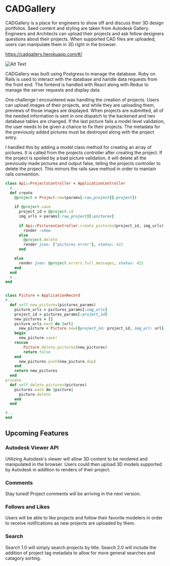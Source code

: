 # CADGallery



CADGallery is a place for engineers to show off and discuss their 3D design portfolios. Seed content and styling are taken from Autodesk Gallery. Engineers and Architects can upload their projects and ask fellow designers questions about their projects. When supported CAD files are uploaded, users can manipulate them in 3D right in the browser. 



https://cadgallery.herokuapp.com/#/

![Alt Text](https://media.giphy.com/media/i34276WfpbJQ8HFiO1/giphy.gif)

CADGallery was built using Postgress to manage the database. Ruby on Rails is used to interact with the database and handle data requests from the front end. The fontend is handled with React along with Redux to manage the server requests and display data. 

One challenge I encountered was handling the creation of projects. Users can upload images of their projects, and while they are uploading them, previews of those images are displayed. When projects are submitted, all of the needed information is sent in one dispatch to the backened and two database tables are changed. If the last picture fails a model level validation, the user needs to be given a chance to fix their projects. The metadata for the previously added pictures must be destroyed along with the project entry.

I handled this by adding a model class method for creating an array of pictures. It is called from the projects controller after creating the project. If the project is spoiled by a bad picture validation, it will delete all the previously made pictures and output false, telling the projects controller to delete the project. This mirrors the rails save method in order to mantain rails convention. 

```ruby
class Api::ProjectsController < ApplicationController
  #...
  def create 
    @project = Project.new(params[:raw_project][:project])
  
    if @project.save
      project_id = @project.id
      img_urls = params[:raw_project][:pictures]
    
      if Api::PicturesController.create_pictures(project_id, img_urls)
        render :show
      else 
        @project.delete
        render json: ["pictures error"], status: 422
      end

    else 
      render json: @project.errors.full_messages, status: 422
    end 
  end
  #...
end


class Picture < ApplicationRecord
#...
  def self.new_pictures(pictures_params)
    picture_urls = pictures_params[:img_urls]
    project_id = pictures_params[:project_id]
    new_pictures = []
    picture_urls.each do |url|
      new_picture = Picture.new({project_id: project_id, img_url: url})
    begin
      new_picture.save! 
    rescue
        Picture.delete_pictures(new_pictures)
        return false 
    end
      new_pictures.push(new_picture.dup)
    end
    return new_pictures
  end
private
  def self.delete_pictures(pictures)
    pictures.each do |picture|
      picture.delete
    end
  end

#...
end

```

## Upcoming Features

### Autodesk Viewer API
Utilizing Autodesk's viewer will allow 3D content to be rendered and manipulated in the browser. Users could then upload 3D models supported by Autodesk in addition to renders of their project. 

### Comments
Stay tuned! Project comments will be arriving in the next version.

### Follows and Likes
Users will be able to like projects and follow their favorite modelers in order to receive notifications as new projects are uploaded by them. 

### Search

Search 1.0 will simply search projects by title. Search 2.0 will include the addition of project tag metadata to allow for more general searches and catagory sorting. 
